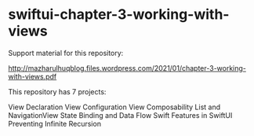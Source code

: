 # swiftui-chapter-3-working-with-views

Support material for this repository:

http://mazharulhuqblog.files.wordpress.com/2021/01/chapter-3-working-with-views.pdf


This repository has 7 projects:

View Declaration
View Configuration
View Composability
List and NavigationView
State Binding and Data Flow
Swift Features in SwiftUI
Preventing Infinite Recursion

